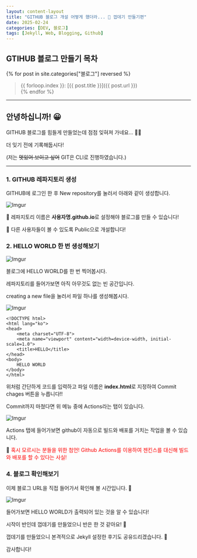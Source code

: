 ```yaml
---
layout: content-layout
title: "GITHUB 블로그 개설 어떻게 했더라... 🤨 껍데기 만들기편"
date: 2025-02-24
categories: [DEV, 블로그]
tags: [Jekyll, Web, Blogging, Github]
---
```


## GTIHUB 블로그 만들기 목차

{% for post in site.categories["블로그"] reversed %}
> {{ forloop.index }}: [{{ post.title }}]({{ post.url }})    
{% endfor %}

---

## **안녕하십니까! 😀**

GITHUB 블로그를 힘들게 만들었는데 점점 잊혀져 가네요... 😶‍🌫️

더 잊기 전에 기록해둡시다!

(저는 ~~멋있어 보이고 싶어~~ GIT은 CLI로 진행하였습니다.)

---

### 1. GITHUB 레파지토리 생성

GITHUB에 로그인 한 후 New repository를 눌러서 아래와 같이 생성합니다.

![Imgur](https://i.imgur.com/I42yE66.png)

📢 레파지토리 이름은 **사용자명.github.io**로 설정해야 블로그를 만들 수 있습니다!

📢 다른 사용자들이 볼 수 있도록 Public으로 개설합니다!

### 2. HELLO WORLD 한 번 생성해보기

![Imgur](https://i.imgur.com/3k3Lfrc.png)

블로그에 HELLO WORLD를 한 번 찍어봅시다.

레파지토리를 들어가보면 아직 아무것도 없는 빈 공간입니다.

creating a new file을 눌러서 파일 하나를 생성해봅시다.

![Imgur](https://i.imgur.com/FECrsbC.png)

```
<!DOCTYPE html>
<html lang="ko">
<head>
    <meta charset="UTF-8">
    <meta name="viewport" content="width=device-width, initial-scale=1.0">
    <title>HELLO</title>
</head>
<body>
    HELLO WORLD
</body>
</html>
```

위처럼 간단하게 코드를 입력하고 파일 이름은 **index.html**로 지정하여 Commit chages 버튼을 누릅니다!!

Commit까지 마쳤다면 위 메뉴 중에 Actions라는 탭이 있습니다.

![Imgur](https://i.imgur.com/RinWVpJ.png)

Actions 탭에 들어가보면 github이 자동으로 빌드와 배포를 거치는 작업을 볼 수 있습니다.

📌 <span style="color:red;">혹시 모르시는 분들을 위한 첨언! Github Actions를 이용하여 젠킨스를 대신해 빌드와 배포를 할 수 있다는 사실!</span>

### 4. 블로그 확인해보기

이제 블로그 URL을 직접 들어가서 확인해 볼 시간입니다. 🤤

![Imgur](https://i.imgur.com/2fMSMtJ.png)

들어가보면 HELLO WORLD가 출력되어 있는 것을 알 수 있습니다!

시작이 반인데 껍데기를 만들었으니 반은 한 것 같아요! 🥲

껍데기를 만들었으니 본격적으로 Jekyll 설정한 후기도 공유드리겠습니다. 🥰

감사합니다!